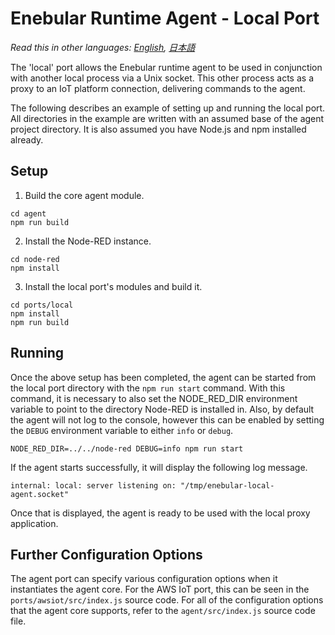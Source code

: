 
# Enebular Runtime Agent - Local Port

*Read this in other languages: [English](README.md), [日本語](README.ja.md)*

The 'local' port allows the Enebular runtime agent to be used in conjunction with another local process via a Unix socket. This other process acts as a proxy to an IoT platform connection, delivering commands to the agent.

The following describes an example of setting up and running the local port. All directories in the example are written with an assumed base of the agent project directory. It is also assumed you have Node.js and npm installed already.

## Setup

1. Build the core agent module.

```
cd agent
npm run build
```

2. Install the Node-RED instance.

```
cd node-red
npm install
```

3. Install the local port's modules and build it.

```
cd ports/local
npm install
npm run build
```

## Running

Once the above setup has been completed, the agent can be started from the local port directory with the `npm run start` command. With this command, it is necessary to also set the NODE_RED_DIR environment variable to point to the directory Node-RED is installed in. Also, by default the agent will not log to the console, however this can be enabled by setting the `DEBUG` environment variable to either `info` or `debug`.

```
NODE_RED_DIR=../../node-red DEBUG=info npm run start
```

If the agent starts successfully, it will display the following log message.

```
internal: local: server listening on: "/tmp/enebular-local-agent.socket"
```

Once that is displayed, the agent is ready to be used with the local proxy application.

## Further Configuration Options

The agent port can specify various configuration options when it instantiates the agent core. For the AWS IoT port, this can be seen in the `ports/awsiot/src/index.js` source code. For all of the configuration options that the agent core supports, refer to the `agent/src/index.js` source code file.
